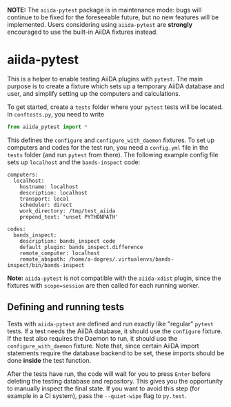 **NOTE:** The ``aiida-pytest`` package is in maintenance mode: bugs will continue to be fixed for the foreseeable future, but no new features will be implemented. Users considering using ``aiida-pytest`` are **strongly** encouraged to use the built-in AiiDA fixtures instead.

# aiida-pytest

This is a helper to enable testing AiiDA plugins with ``pytest``. The main purpose is to create a fixture which sets up a temporary AiiDA database and user, and simplify setting up the computers and calculations.

To get started, create a ``tests`` folder where your ``pytest`` tests will be located. In ``conftests.py``, you need to write

```python
from aiida_pytest import *
```

This defines the ``configure`` and ``configure_with_daemon`` fixtures. To set up computers and codes for the test run, you need a ``config.yml`` file in the ``tests`` folder (and run ``pytest`` from there). The following example config file sets up ``localhost`` and the ``bands-inspect`` code:

```
computers:
  localhost:
    hostname: localhost
    description: localhost
    transport: local
    scheduler: direct
    work_directory: /tmp/test_aiida
    prepend_text: 'unset PYTHONPATH'

codes:
  bands_inspect:
    description: bands_inspect code
    default_plugin: bands_inspect.difference
    remote_computer: localhost
    remote_abspath: /home/a-dogres/.virtualenvs/bands-inspect/bin/bands-inspect
```

**Note:** ``aiida-pytest`` is not compatible with the ``aiida-xdist`` plugin, since the fixtures with ``scope=session`` are then called for each running worker.

## Defining and running tests

Tests with ``aiida-pytest`` are defined and run exactly like "regular" ``pytest`` tests. If a test needs the AiiDA database, it should use the ``configure`` fixture. If the test also requires the Daemon to run, it should use the ``configure_with_daemon`` fixture. Note that, since certain AiiDA import statements require the database backend to be set, these imports should be done **inside** the test function.

After the tests have run, the code will wait for you to press ``Enter`` before deleting the testing database and repository. This gives you the opportunity to manually inspect the final state. If you want to avoid this step (for example in a CI system), pass the ``--quiet-wipe`` flag to ``py.test``.
